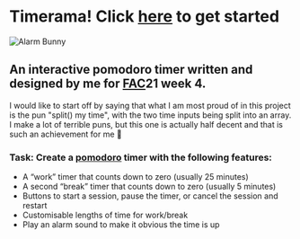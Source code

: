 # Timerama! Click [here](https://fac21.github.io/tiarama-pomodoro-timer/) to get started
![Alarm Bunny](https://media.giphy.com/media/dxazgU2qkP9zctSjUx/giphy.gif)

## An interactive pomodoro timer written and designed by me for [FAC](https://www.foundersandcoders.com/)21 week 4.

I would like to start off by saying that what I am most proud of in this project is the pun "split() my time", with the two time inputs being split into an array.  
I make a lot of terrible puns, but this one is actually half decent and that is such an achievement for me :sparkler:

### Task: Create a [pomodoro](https://en.wikipedia.org/wiki/Pomodoro_Technique) timer with the following features: 
- A “work” timer that counts down to zero (usually 25 minutes)
- A second “break” timer that counts down to zero (usually 5 minutes)
- Buttons to start a session, pause the timer, or cancel the session and restart
- Customisable lengths of time for work/break
- Play an alarm sound to make it obvious the time is up
